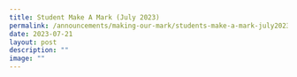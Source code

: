 ```yaml
---
title: Student Make A Mark (July 2023)
permalink: /announcements/making-our-mark/students-make-a-mark-july2023/
date: 2023-07-21
layout: post
description: ""
image: ""
---
```

